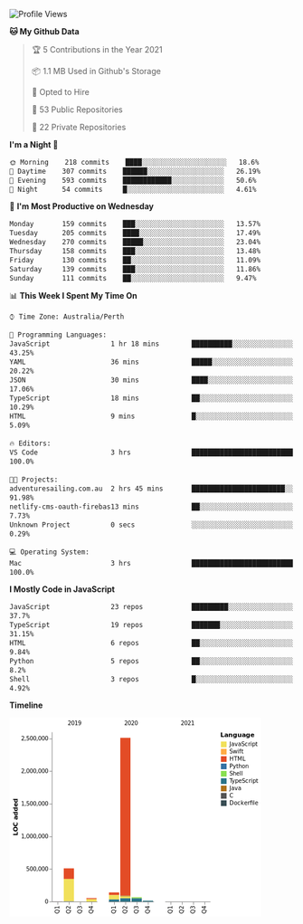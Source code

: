 <!--START_SECTION:waka-->
![Profile Views](http://img.shields.io/badge/Profile%20Views-0-blue)

**🐱 My Github Data** 

> 🏆 5 Contributions in the Year 2021
 > 
> 📦 1.1 MB Used in Github's Storage 
 > 
> 💼 Opted to Hire
 > 
> 📜 53 Public Repositories 
 > 
> 🔑 22 Private Repositories  
 > 
**I'm a Night 🦉** 

```text
🌞 Morning    218 commits    ████░░░░░░░░░░░░░░░░░░░░░   18.6% 
🌆 Daytime    307 commits    ██████░░░░░░░░░░░░░░░░░░░   26.19% 
🌃 Evening    593 commits    ████████████░░░░░░░░░░░░░   50.6% 
🌙 Night      54 commits     █░░░░░░░░░░░░░░░░░░░░░░░░   4.61%

```
📅 **I'm Most Productive on Wednesday** 

```text
Monday       159 commits    ███░░░░░░░░░░░░░░░░░░░░░░   13.57% 
Tuesday      205 commits    ████░░░░░░░░░░░░░░░░░░░░░   17.49% 
Wednesday    270 commits    █████░░░░░░░░░░░░░░░░░░░░   23.04% 
Thursday     158 commits    ███░░░░░░░░░░░░░░░░░░░░░░   13.48% 
Friday       130 commits    ██░░░░░░░░░░░░░░░░░░░░░░░   11.09% 
Saturday     139 commits    ███░░░░░░░░░░░░░░░░░░░░░░   11.86% 
Sunday       111 commits    ██░░░░░░░░░░░░░░░░░░░░░░░   9.47%

```


📊 **This Week I Spent My Time On** 

```text
⌚︎ Time Zone: Australia/Perth

💬 Programming Languages: 
JavaScript               1 hr 18 mins        ██████████░░░░░░░░░░░░░░░   43.25% 
YAML                     36 mins             █████░░░░░░░░░░░░░░░░░░░░   20.22% 
JSON                     30 mins             ████░░░░░░░░░░░░░░░░░░░░░   17.06% 
TypeScript               18 mins             ██░░░░░░░░░░░░░░░░░░░░░░░   10.29% 
HTML                     9 mins              █░░░░░░░░░░░░░░░░░░░░░░░░   5.09%

🔥 Editors: 
VS Code                  3 hrs               █████████████████████████   100.0%

🐱‍💻 Projects: 
adventuresailing.com.au  2 hrs 45 mins       ███████████████████████░░   91.98% 
netlify-cms-oauth-firebas13 mins             ██░░░░░░░░░░░░░░░░░░░░░░░   7.73% 
Unknown Project          0 secs              ░░░░░░░░░░░░░░░░░░░░░░░░░   0.29%

💻 Operating System: 
Mac                      3 hrs               █████████████████████████   100.0%

```

**I Mostly Code in JavaScript** 

```text
JavaScript               23 repos            █████████░░░░░░░░░░░░░░░░   37.7% 
TypeScript               19 repos            ███████░░░░░░░░░░░░░░░░░░   31.15% 
HTML                     6 repos             ██░░░░░░░░░░░░░░░░░░░░░░░   9.84% 
Python                   5 repos             ██░░░░░░░░░░░░░░░░░░░░░░░   8.2% 
Shell                    3 repos             █░░░░░░░░░░░░░░░░░░░░░░░░   4.92%

```


**Timeline**

![Chart not found](https://raw.githubusercontent.com/NWylynko/NWylynko/master/charts/bar_graph.png) 


<!--END_SECTION:waka-->
